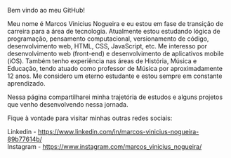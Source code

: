 Bem vindo ao meu GitHub!

Meu nome é Marcos Vinicius Nogueira e eu estou em fase de transição de carreira para a área de tecnologia.
Atualmente estou estudando lógica de programação, pensamento computacional, versionamento de código, desenvolvimento web, HTML, CSS, JavaScript, etc.
Me interesso por desenvolvimento web (front-end) e desenvolvimento de aplicativos mobile (iOS).
Também tenho experiência nas áreas de História, Música e Educação, tendo atuado como professor de Música por aproximadamente 12 anos. 
Me considero um eterno estudante e estou sempre em constante aprendizado. 

Nessa página compartilharei minha trajetória de estudos e alguns projetos que venho desenvolvendo nessa jornada. 

Fique à vontade para visitar minhas outras redes sociais:

Linkedin - https://www.linkedin.com/in/marcos-vinicius-nogueira-89b77614b/ <br>
Instagram - https://www.instagram.com/marcos_vinicius_nogueira/
